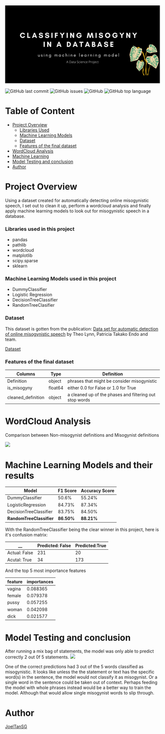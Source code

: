 ![](https://github.com/JoelTanSG/Classify-Misogyny-in-Database/blob/main/Classifying%20misogyny.png)

![GitHub last commit](https://img.shields.io/github/last-commit/JoelTanSG/Data-Science-Project-Classify-Misogyny-in-Database)
![GitHub issues](https://img.shields.io/github/issues-raw/JoelTanSG/Data-Science-Project-Classify-Misogyny-in-Database)
![GitHub](https://img.shields.io/github/license/JoelTanSG/Data-Science-Project-Classify-Misogyny-in-Database?label=license)
![GitHub top language](https://img.shields.io/github/languages/top/JoelTanSG/Data-Science-Project-Classify-Misogyny-in-Database)

# Table of Content

- [Project Overview](#project-overview)
    + [Libraries Used](#libraries-used-in-this-project)
    + [Machine Learning Models](machine-learning-models-used-in-this-project)
    + [Dataset](#dataset)
    + [Features of the final dataset](#features-of-the-final-dataset)
- [WordCloud Analysis](#wordcloud-analysis)
- [Machine Learning](#machine-learning-models-and-their-results)
- [Model Testing and conclusion](model-testing-and-conclusion)
- [Author](#author)

# Project Overview
Using a dataset created for automatically detecting online misogynistic speech, I set out to clean it up, perform a wordcloud analysis and finally apply machine learning models to look out for misogynistic speech in a database.

### Libraries used in this project
* pandas 
* pathlib 
* wordcloud
* matplotlib
* scipy.sparse
* sklearn

### Machine Learning Models used in this project
* DummyClassifier
* Logistic Regression
* DecisionTreeClassifier
* RandomTreeClasifier


### Dataset
This dataset is gotten from the publication: [Data set for automatic detection of online misogynistic speech](https://www.sciencedirect.com/science/article/pii/S2352340919305773) by Theo Lynn, Patricia Takako Endo and team.

[Dataset](https://md-datasets-cache-zipfiles-prod.s3.eu-west-1.amazonaws.com/3jfwsdkryy-3.zip)

### Features of the final dataset

Columns|Type|Definition
---|---|---
Definition|object|phrases that might be consider misogynistic 
is_misogyny|float64|either 0.0 for False or 1.0 for True
cleaned_definition|object|a cleaned up of the phases and filtering out stop words

# WordCloud Analysis
Comparison between Non-misogynist definitions and Misogynist definitions

![](https://github.com/JoelTanSG/Data-Science-Project-Classify-Misogyny-in-Database/blob/main/wordclouds.png)

# Machine Learning Models and their results

Model|F1 Score|Accuracy Score
---|---|---
DummyClassifier|50.6%|55.24%
LogisticRegression|84.73%|87.34%
DecisionTreeClassifier|83.75%|84.50%
**RandomTreeClassifier**|**86.50%**|**88.21%**

With the RandomTreeClassifier being the clear winner in this project, here is it's confusion matrix:

__|Predicted: False|Predicted:True
---|---|---
Actual: False|231|20
Acutal: True|34|173

And the top 5 most importance features

feature	|importances
---|---
vagina	|0.088365
female	|0.079378
pussy	|0.057255
woman	|0.042098
dick	|0.021577

# Model Testing and conclusion

After running a mix bag of statements, the model was only able to predict correctly 2 out 0f 5 statements.
![](https://github.com/JoelTanSG/Data-Science-Project-Classify-Misogyny-in-Database/blob/main/Model_test_SS.png)

One of the correct predictions had 3 out of the 5 words classified as misogynistic.
It looks like unless the the statement or text has the specific word(s) in the sentence, the model would not classify it as misogynist. Or a single word in the sentence could be taken out of context. Perhaps feeding the model with whole phrases instead would be a better way to train the model. Although that would allow single misogynist words to slip through.

# Author

[JoelTanSG](https://github.com/JoelTanSG)

